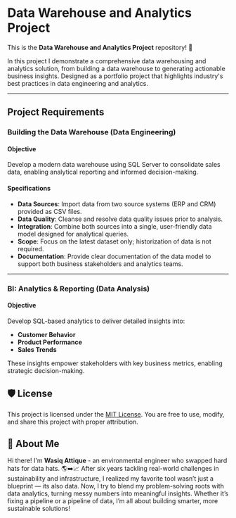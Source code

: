 # Data Warehouse and Analytics Project

This is the **Data Warehouse and Analytics Project** repository! 🚀

In this project I demonstrate a comprehensive data warehousing and analytics solution, from building a data warehouse to generating actionable business insights. Designed as a portfolio project that highlights industry's best practices in data engineering and analytics.

---
## Project Requirements

### Building the Data Warehouse (Data Engineering)

#### Objective
Develop a modern data warehouse using SQL Server to consolidate sales data, enabling analytical reporting and informed decision-making.

#### Specifications
- **Data Sources**: Import data from two source systems (ERP and CRM) provided as CSV files.
- **Data Quality**: Cleanse and resolve data quality issues prior to analysis.
- **Integration**: Combine both sources into a single, user-friendly data model designed for analytical queries.
- **Scope**: Focus on the latest dataset only; historization of data is not required.
- **Documentation**: Provide clear documentation of the data model to support both business stakeholders and analytics teams.

---

### BI: Analytics & Reporting (Data Analysis)

#### Objective
Develop SQL-based analytics to deliver detailed insights into:
- **Customer Behavior**
- **Product Performance**
- **Sales Trends**

These insights empower stakeholders with key business metrics, enabling strategic decision-making.

## 🛡️ License

This project is licensed under the [MIT License](LICENSE). You are free to use, modify, and share this project with proper attribution.

## 🌟 About Me

Hi there! I'm **Wasiq Attique** - an environmental engineer who swapped hard hats for data hats. 🌎➡️📈 After six years tackling real-world challenges in sustainability and infrastructure, I realized my favorite tool wasn’t just a blueprint — its also data. Now, I try to blend my problem-solving roots with data analytics, turning messy numbers into meaningful insights. Whether it’s fixing a pipeline or a pipeline of data, I’m all about building smarter, more sustainable solutions!
